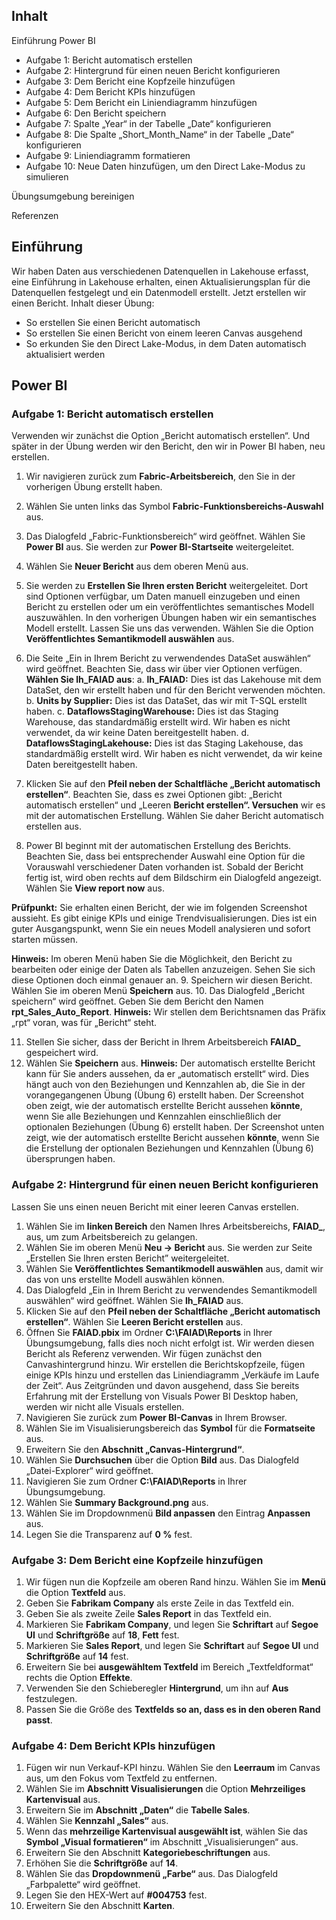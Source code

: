 ## Inhalt
Einführung
Power BI
  - Aufgabe 1: Bericht automatisch erstellen
  - Aufgabe 2: Hintergrund für einen neuen Bericht konfigurieren 
  - Aufgabe 3: Dem Bericht eine Kopfzeile hinzufügen 
  - Aufgabe 4: Dem Bericht KPIs hinzufügen
  - Aufgabe 5: Dem Bericht ein Liniendiagramm hinzufügen
  - Aufgabe 6: Den Bericht speichern
  - Aufgabe 7: Spalte „Year“ in der Tabelle „Date“ konfigurieren 
  - Aufgabe 8: Die Spalte „Short_Month_Name“ in der Tabelle „Date“ konfigurieren 
  - Aufgabe 9: Liniendiagramm formatieren 
  - Aufgabe 10: Neue Daten hinzufügen, um den Direct Lake-Modus zu simulieren 

Übungsumgebung bereinigen 

Referenzen 
## Einführung
Wir haben Daten aus verschiedenen Datenquellen in Lakehouse erfasst, eine Einführung in
Lakehouse erhalten, einen Aktualisierungsplan für die Datenquellen festgelegt und ein Datenmodell
erstellt. Jetzt erstellen wir einen Bericht.
Inhalt dieser Übung:
  - So erstellen Sie einen Bericht automatisch
  - So erstellen Sie einen Bericht von einem leeren Canvas ausgehend
  - So erkunden Sie den Direct Lake-Modus, in dem Daten automatisch aktualisiert werden

## Power BI
### Aufgabe 1: Bericht automatisch erstellen
Verwenden wir zunächst die Option „Bericht automatisch erstellen“. Und später in der Übung
werden wir den Bericht, den wir in Power BI haben, neu erstellen.
1. Wir navigieren zurück zum **Fabric-Arbeitsbereich**, den Sie in der vorherigen Übung erstellt haben.
2. Wählen Sie unten links das Symbol **Fabric-Funktionsbereichs-Auswahl** aus.
3. Das Dialogfeld „Fabric-Funktionsbereich“ wird geöffnet. Wählen Sie **Power BI** aus. Sie werden zur
**Power BI-Startseite** weitergeleitet.
4. Wählen Sie **Neuer Bericht** aus dem oberen Menü aus.
5. Sie werden zu **Erstellen Sie Ihren ersten Bericht** weitergeleitet. Dort sind Optionen verfügbar, um Daten manuell einzugeben und einen Bericht zu erstellen oder um ein veröffentlichtes semantisches Modell auszuwählen. In den vorherigen Übungen haben wir ein semantisches Modell erstellt. Lassen Sie uns das verwenden. Wählen Sie die Option **Veröffentlichtes Semantikmodell auswählen** aus.
6. Die Seite „Ein in Ihrem Bericht zu verwendendes DataSet auswählen“ wird geöffnet. Beachten
Sie, dass wir über vier Optionen verfügen. **Wählen Sie lh_FAIAD aus**:
a. **lh_FAIAD:** Dies ist das Lakehouse mit dem DataSet, den wir erstellt haben und für den
Bericht verwenden möchten.
b. **Units by Supplier:** Dies ist das DataSet, das wir mit T-SQL erstellt haben.
c. **DataflowsStagingWarehouse:** Dies ist das Staging Warehouse, das standardmäßig
erstellt wird. Wir haben es nicht verwendet, da wir keine Daten bereitgestellt haben.
d. **DataflowsStagingLakehouse:** Dies ist das Staging Lakehouse, das standardmäßig erstellt
wird. Wir haben es nicht verwendet, da wir keine Daten bereitgestellt haben.

7. Klicken Sie auf den **Pfeil neben der Schaltfläche „Bericht automatisch erstellen“**. Beachten Sie,
dass es zwei Optionen gibt: „Bericht automatisch erstellen“ und „Leeren **Bericht erstellen“.
Versuchen** wir es mit der automatischen Erstellung. Wählen Sie daher Bericht automatisch
erstellen aus.
8. Power BI beginnt mit der automatischen Erstellung des Berichts. Beachten Sie, dass bei
entsprechender Auswahl eine Option für die Vorauswahl verschiedener Daten vorhanden ist.
Sobald der Bericht fertig ist, wird oben rechts auf dem Bildschirm ein Dialogfeld angezeigt.
Wählen Sie **View report now** aus.

**Prüfpunkt:** Sie erhalten einen Bericht, der wie im folgenden Screenshot aussieht. Es gibt einige KPIs
und einige Trendvisualisierungen. Dies ist ein guter Ausgangspunkt, wenn Sie ein neues Modell
analysieren und sofort starten müssen.

**Hinweis:** Im oberen Menü haben Sie die Möglichkeit, den Bericht zu bearbeiten oder einige der
Daten als Tabellen anzuzeigen. Sehen Sie sich diese Optionen doch einmal genauer an.
9. Speichern wir diesen Bericht. Wählen Sie im oberen Menü **Speichern** aus.
10. Das Dialogfeld „Bericht speichern“ wird geöffnet. Geben Sie dem Bericht den Namen
**rpt_Sales_Auto_Report**.
**Hinweis:** Wir stellen dem Berichtsnamen das Präfix „rpt“ voran, was für „Bericht“ steht.

11. Stellen Sie sicher, dass der Bericht in Ihrem Arbeitsbereich **FAIAD_<Benutzername>** gespeichert wird.
12. Wählen Sie **Speichern** aus.
**Hinweis:** Der automatisch erstellte Bericht kann für Sie anders aussehen, da er „automatisch erstellt“
wird. Dies hängt auch von den Beziehungen und Kennzahlen ab, die Sie in der vorangegangenen
Übung (Übung 6) erstellt haben.
Der Screenshot oben zeigt, wie der automatisch erstellte Bericht aussehen **könnte**, wenn Sie alle
Beziehungen und Kennzahlen einschließlich der optionalen Beziehungen (Übung 6) erstellt haben.
Der Screenshot unten zeigt, wie der automatisch erstellte Bericht aussehen **könnte**, wenn Sie die
Erstellung der optionalen Beziehungen und Kennzahlen (Übung 6) übersprungen haben.
### Aufgabe 2: Hintergrund für einen neuen Bericht konfigurieren
Lassen Sie uns einen neuen Bericht mit einer leeren Canvas erstellen.
1. Wählen Sie im **linken Bereich** den Namen Ihres Arbeitsbereichs, **FAIAD_<Benutzername>**, aus,
um zum Arbeitsbereich zu gelangen.
2. Wählen Sie im oberen Menü **Neu -> Bericht** aus. Sie werden zur Seite „Erstellen Sie Ihren ersten
Bericht” weitergeleitet.
3. Wählen Sie **Veröffentlichtes Semantikmodell auswählen** aus, damit wir das von uns erstellte
Modell auswählen können.
4. Das Dialogfeld „Ein in Ihrem Bericht zu verwendendes Semantikmodell auswählen“ wird
geöffnet. Wählen Sie **lh_FAIAD** aus.
5. Klicken Sie auf den **Pfeil neben der Schaltfläche „Bericht automatisch erstellen“**. Wählen Sie
**Leeren Bericht erstellen** aus.
6. Öffnen Sie **FAIAD.pbix** im Ordner **C:\FAIAD\Reports** in Ihrer Übungsumgebung, falls dies noch
nicht erfolgt ist.
Wir werden diesen Bericht als Referenz verwenden. Wir fügen zunächst den Canvashintergrund
hinzu. Wir erstellen die Berichtskopfzeile, fügen einige KPIs hinzu und erstellen das Liniendiagramm
„Verkäufe im Laufe der Zeit“. Aus Zeitgründen und davon ausgehend, dass Sie bereits Erfahrung mit
der Erstellung von Visuals Power BI Desktop haben, werden wir nicht alle Visuals erstellen.
7. Navigieren Sie zurück zum **Power BI-Canvas** in Ihrem Browser.
8. Wählen Sie im Visualisierungsbereich das **Symbol** für die **Formatseite** aus.
9. Erweitern Sie den **Abschnitt „Canvas-Hintergrund“**.
10. Wählen Sie **Durchsuchen** über die Option **Bild** aus. Das Dialogfeld „Datei-Explorer“ wird geöffnet.
11. Navigieren Sie zum Ordner **C:\FAIAD\Reports** in Ihrer Übungsumgebung.
12. Wählen Sie **Summary Background.png** aus.
13. Wählen Sie im Dropdownmenü **Bild anpassen** den Eintrag **Anpassen** aus.
14. Legen Sie die Transparenz auf **0 %** fest.
### Aufgabe 3: Dem Bericht eine Kopfzeile hinzufügen
1. Wir fügen nun die Kopfzeile am oberen Rand hinzu. Wählen Sie im **Menü** die Option **Textfeld** aus.
2. Geben Sie **Fabrikam Company** als erste Zeile in das Textfeld ein.
3. Geben Sie als zweite Zeile **Sales Report** in das Textfeld ein.
4. Markieren Sie **Fabrikam Company**, und legen Sie **Schriftart** auf **Segoe UI** und **Schriftgröße** auf **18**,
**Fett** fest.
5. Markieren Sie **Sales Report**, und legen Sie **Schriftart** auf **Segoe UI** und **Schriftgröße** auf **14** fest.
6. Erweitern Sie bei **ausgewähltem Textfeld** im Bereich „Textfeldformat“ rechts die Option **Effekte**.
7. Verwenden Sie den Schieberegler **Hintergrund**, um ihn auf **Aus** festzulegen.
8. Passen Sie die Größe des **Textfelds so an, dass es in den oberen Rand passt**.
### Aufgabe 4: Dem Bericht KPIs hinzufügen
1. Fügen wir nun Verkauf-KPI hinzu. Wählen Sie den **Leerraum** im Canvas aus, um den Fokus vom
Textfeld zu entfernen.
2. Wählen Sie im **Abschnitt Visualisierungen** die Option **Mehrzeiliges Kartenvisual** aus.
3. Erweitern Sie im **Abschnitt „Daten“** die **Tabelle Sales**.
4. Wählen Sie **Kennzahl „Sales“** aus.
5. Wenn das **mehrzeilige Kartenvisual ausgewählt ist**, wählen Sie das **Symbol „Visual formatieren“**
im Abschnitt „Visualisierungen“ aus.
6. Erweitern Sie den Abschnitt **Kategoriebeschriftungen** aus.
7. Erhöhen Sie die **Schriftgröße** auf **14**.
8. Wählen Sie das **Dropdownmenü „Farbe“** aus. Das Dialogfeld „Farbpalette“ wird geöffnet.
9. Legen Sie den HEX-Wert auf **#004753** fest.
10. Erweitern Sie den Abschnitt **Karten**.